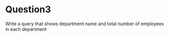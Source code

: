 # Question3
Write a query that shows department name and total number of employees in each department
